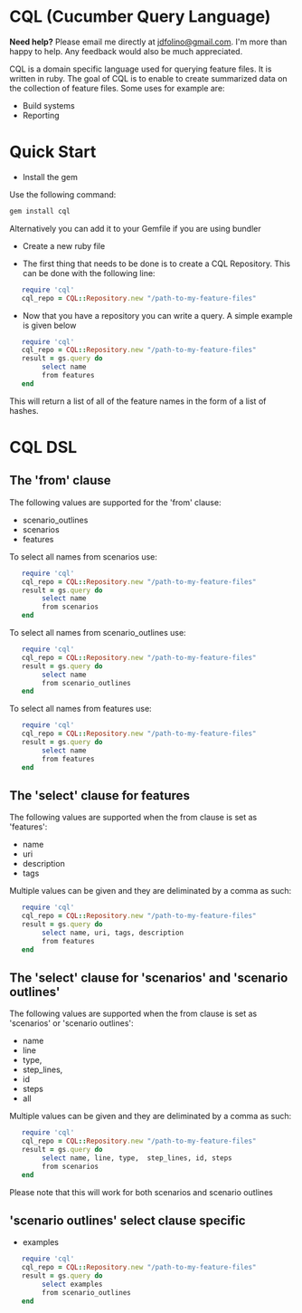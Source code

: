 # CQL (Cucumber Query Language)

**Need help?** Please email me directly at jdfolino@gmail.com. I'm more than happy to help. Any feedback would also be
much appreciated.

CQL is a domain specific language used for querying feature files. It is written in ruby. The
goal of CQL is to enable to create summarized data on the collection of feature files. Some uses for example are:

* Build systems
* Reporting

# Quick Start

* Install the gem

Use the following command:

```bash
gem install cql
```

Alternatively you can add it to your Gemfile if you are using bundler

* Create a new ruby file

* The first thing that needs to be done is to create a CQL Repository. This can be done with the following line:

```ruby
   require 'cql'
   cql_repo = CQL::Repository.new "/path-to-my-feature-files"
```

* Now that you have a repository you can write a query. A simple example is given below

```ruby
   require 'cql'
   cql_repo = CQL::Repository.new "/path-to-my-feature-files"
   result = gs.query do
        select name
        from features
   end
```
This will return a list of all of the feature names in the form of a list of hashes.

# CQL DSL
## The 'from' clause

The following values are supported for the 'from' clause:

 * scenario_outlines
 * scenarios
 * features

To select all names from scenarios use:

```ruby
   require 'cql'
   cql_repo = CQL::Repository.new "/path-to-my-feature-files"
   result = gs.query do
        select name
        from scenarios
   end
```

To select all names from scenario_outlines use:

```ruby
   require 'cql'
   cql_repo = CQL::Repository.new "/path-to-my-feature-files"
   result = gs.query do
        select name
        from scenario_outlines
   end
```

To select all names from features use:

```ruby
   require 'cql'
   cql_repo = CQL::Repository.new "/path-to-my-feature-files"
   result = gs.query do
        select name
        from features
   end
```
## The 'select' clause for features

The following values are supported when the from clause is set as 'features':

  * name
  * uri
  * description
  * tags

Multiple values can be given and they are deliminated by a comma as such:

```ruby
   require 'cql'
   cql_repo = CQL::Repository.new "/path-to-my-feature-files"
   result = gs.query do
        select name, uri, tags, description
        from features
   end
```

## The 'select' clause for 'scenarios' and 'scenario outlines'

The following values are supported when the from clause is set as 'scenarios' or 'scenario outlines':

  * name
  * line
  * type,
  * step_lines,
  * id
  * steps
  * all

Multiple values can be given and they are deliminated by a comma as such:

```ruby
   require 'cql'
   cql_repo = CQL::Repository.new "/path-to-my-feature-files"
   result = gs.query do
        select name, line, type,  step_lines, id, steps
        from scenarios
   end
```

Please note that this will work for both scenarios and scenario outlines

## 'scenario outlines' select clause specific

   * examples

```ruby
   require 'cql'
   cql_repo = CQL::Repository.new "/path-to-my-feature-files"
   result = gs.query do
        select examples
        from scenario_outlines
   end
```